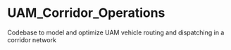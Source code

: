 # UAM_Corridor_Operations
Codebase to model and optimize UAM vehicle routing and dispatching in a corridor network
